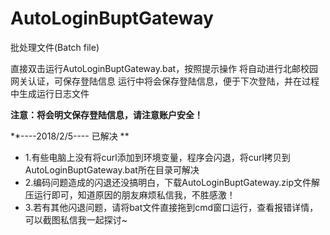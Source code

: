 # AutoLoginBuptGateway
批处理文件(Batch file)

直接双击运行AutoLoginBuptGateway.bat，按照提示操作
将自动进行北邮校园网关认证，可保存登陆信息
运行中将会保存登陆信息，便于下次登陆，并在过程中生成运行日志文件


**注意：将会明文保存登陆信息，请注意账户安全！**

**----2018/2/5----    已解决  **
- 1.有些电脑上没有将curl添加到环境变量，程序会闪退，将curl拷贝到AutoLoginBuptGateway.bat所在目录可解决  
- 2.编码问题造成的闪退还没搞明白，下载AutoLoginBuptGateway.zip文件解压运行即可，知道原因的朋友麻烦私信我，不胜感激！  
- 3.若有其他闪退问题，请将bat文件直接拖到cmd窗口运行，查看报错详情，可以截图私信我一起探讨~  
